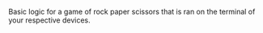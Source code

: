 Basic logic for a game of rock paper scissors that is ran on the terminal of your  respective devices.
